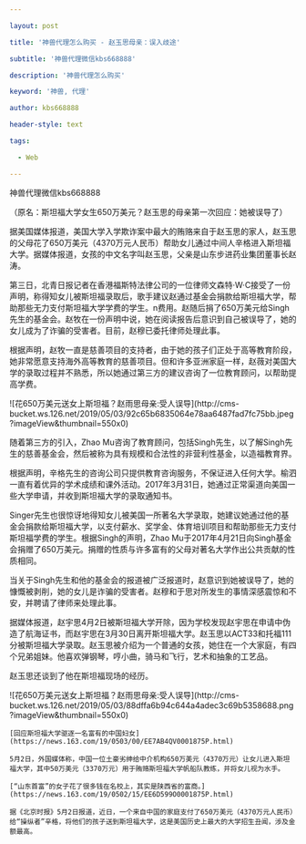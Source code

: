---
layout: post
title: '神兽代理怎么购买 - 赵玉思母亲：误入歧途'
subtitle: '神兽代理微信kbs668888'
description: '神兽代理怎么购买'
keyword: '神兽, 代理'
author: kbs668888
header-style: text
tags:
  - Web
---
神兽代理微信kbs668888

（原名：斯坦福大学女生650万美元？赵玉思的母亲第一次回应：她被误导了）

据美国媒体报道，美国大学入学欺诈案中最大的贿赂来自于赵玉思的家人，赵玉思的父母花了650万美元（4370万元人民币）帮助女儿通过中间人辛格进入斯坦福大学。据媒体报道，女孩的中文名字叫赵玉思，父亲是山东步进药业集团董事长赵涛。

第三日，北青日报记者在香港福斯特法律公司的一位律师文森特·W·C接受了一份声明，称得知女儿被斯坦福录取后，歌手建议赵通过基金会捐款给斯坦福大学，帮助那些无力支付斯坦福大学学费的学生。n费用。赵随后捐了650万美元给Singh先生的基金会。赵牧在一份声明中说，她在阅读报告后意识到自己被误导了，她的女儿成为了诈骗的受害者。目前，赵穆已委托律师处理此事。

根据声明，赵牧一直是慈善项目的支持者，由于她的孩子们正处于高等教育阶段，她非常愿意支持海外高等教育的慈善项目。但和许多亚洲家庭一样，赵薇对美国大学的录取过程并不熟悉，所以她通过第三方的建议咨询了一位教育顾问，以帮助提高学费。

![花650万美元送女上斯坦福？赵雨思母亲:受人误导](http://cms-
bucket.ws.126.net/2019/05/03/92c65b6835064e78aa6487fad7fc75bb.jpeg?imageView&thumbnail=550x0)  

随着第三方的引入，Zhao
Mu咨询了教育顾问，包括Singh先生，以了解Singh先生的慈善基金会，然后被称为具有规模和合法性的非营利性基金，以造福教育界。

根据声明，辛格先生的咨询公司只提供教育咨询服务，不保证进入任何大学。榆泗一直有着优异的学术成绩和课外活动。2017年3月31日，她通过正常渠道向美国一些大学申请，并收到斯坦福大学的录取通知书。

Singer先生也很惊讶地得知女儿被美国一所著名大学录取，她建议她通过他的基金会捐款给斯坦福大学，以支付薪水、奖学金、体育培训项目和帮助那些无力支付斯坦福学费的学生。根据Singh的声明，Zhao
Mu于2017年4月21日向Singh基金会捐赠了650万美元。捐赠的性质与许多富有的父母对著名大学作出公共贡献的性质相同。

当关于Singh先生和他的基金会的报道被广泛报道时，赵意识到她被误导了，她的慷慨被剥削，她的女儿是诈骗的受害者。赵穆和于思对所发生的事情深感震惊和不安，并聘请了律师来处理此事。

据媒体报道，赵宇思4月2日被斯坦福大学开除，因为学校发现赵宇思在申请中伪造了航海证书，而赵宇思在3月30日离开斯坦福大学。赵玉思以ACT33和托福111分被斯坦福大学录取。赵玉思被介绍为一个普通的女孩，她住在一个大家庭，有四个兄弟姐妹。他喜欢弹钢琴，哼小曲，骑马和飞行，艺术和抽象的工艺品。

赵玉思还谈到了他在斯坦福现场的经历。

![花650万美元送女上斯坦福？赵雨思母亲:受人误导](http://cms-
bucket.ws.126.net/2019/05/03/88dffa6b94c644a4adec3c69b5358688.png?imageView&thumbnail=550x0)

    
    
    [回应斯坦福大学驱逐一名富有的中国妇女](https://news.163.com/19/0503/00/EE7AB4QV0001875P.html)
    
    5月2日，外国媒体称，中国一位土豪劣绅给中介机构650万美元（4370万元）让女儿进入斯坦福大学，其中50万美元（3370万元）用于贿赂斯坦福大学帆船队教练，并将女儿视为水手。
    
    [“山东首富”的女子花了很多钱在名校上，其实是陕西省的富商。](https://news.163.com/19/0502/15/EE6D599O0001875P.html)
    
    据《北京时报》5月2日报道，近日，一个来自中国的家庭支付了650万美元（4370万元人民币）给“操纵者”辛格，将他们的孩子送到斯坦福大学，这是美国历史上最大的大学招生丑闻，涉及金额最高。

  


